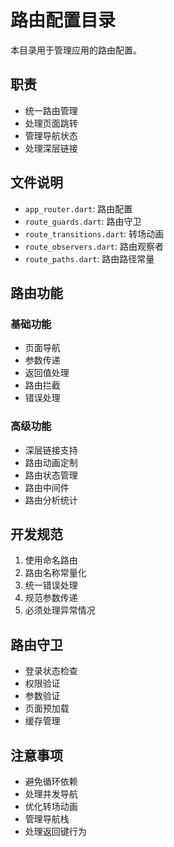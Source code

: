 # 路由配置目录

本目录用于管理应用的路由配置。

## 职责
- 统一路由管理
- 处理页面跳转
- 管理导航状态
- 处理深层链接

## 文件说明
- `app_router.dart`: 路由配置
- `route_guards.dart`: 路由守卫
- `route_transitions.dart`: 转场动画
- `route_observers.dart`: 路由观察者
- `route_paths.dart`: 路由路径常量

## 路由功能
### 基础功能
- 页面导航
- 参数传递
- 返回值处理
- 路由拦截
- 错误处理

### 高级功能
- 深层链接支持
- 路由动画定制
- 路由状态管理
- 路由中间件
- 路由分析统计

## 开发规范
1. 使用命名路由
2. 路由名称常量化
3. 统一错误处理
4. 规范参数传递
5. 必须处理异常情况

## 路由守卫
- 登录状态检查
- 权限验证
- 参数验证
- 页面预加载
- 缓存管理

## 注意事项
- 避免循环依赖
- 处理并发导航
- 优化转场动画
- 管理导航栈
- 处理返回键行为 